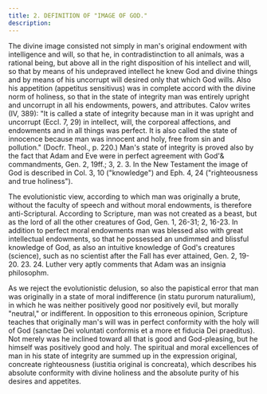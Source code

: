 ```yaml
---
title: 2. DEFINITION OF "IMAGE OF GOD."
description: 
---
```


The divine image consisted not simply in man's original endowment with intelligence and will, so that he, in contradistinction to all animals, was a rational being, but above all in the right disposition of his intellect and will, so that by means of his undepraved intellect he knew God and divine things and by means of his uncorrupt will desired only that which God wills. Also his appetition (appetitus sensitivus) was in complete accord with the divine norm of holiness, so that in the state of integrity man was entirely upright and uncorrupt in all his endowments, powers, and attributes. Calov writes (IV, 389): "It is called a state of integrity because man in it was upright and uncorrupt (Eccl. 7, 29) in intellect, will, the corporeal affections, and endowments and in all things was perfect. It is also called the state of innocence because man was innocent and holy, free from sin and pollution." (Docfr. Theol., p. 220.) Man's state of integrity is proved also by the fact that Adam and Eve were in perfect agreement with God'& commandments, Gen. 2, 19ff.; 3, 2. 3. In the New Testament the image of God is described in Col. 3, 10 ("knowledge") and Eph. 4, 24 ("righteousness and true holiness").

The evolutionistic view, according to which man was originally a brute, without the faculty of speech and without moral endowments, is therefore anti-Scriptural. According to Scripture, man was not created as a beast, but as the lord of all the other creatures of God, Gen. 1, 26-31; 2, 16-23. In addition to perfect moral endowments man was blessed also with great intellectual endowments, so that he possessed an undimmed and blissful knowledge of God, as also an intuitive knowledge of God's creatures (science), such as no scientist after the Fall has ever attained, Gen. 2, 19-20. 23. 24. Luther very aptly comments that Adam was an insignia philosophm.

As we reject the evolutionistic delusion, so also the papistical error that man was originally in a state of moral indifference (in statu purorum naturalium), in which he was neither positively good nor positively evil, but morally "neutral," or indifferent. In opposition to this erroneous opinion, Scripture teaches that originally man's will was in perfect conformity with the holy will of God (sanctae Dei voluntati conformis et a more et fiducia Dei praeditus). Not merely was he inclined toward all that is good and God-pleasing, but he himself was positively good and holy. The spiritual and moral excellences of man in his state of integrity are summed up in the expression original, concreate righteousness (iustitia original is concreata), which describes his absolute conformity with divine holiness and the absolute purity of his desires and appetites.